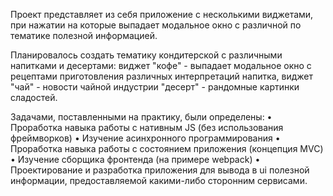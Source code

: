   Проект представляет из себя приложение с несколькими виджетами, при нажатии на которые выпадает модальное окно с различной по тематике полезной информацией. 
  
  Планировалось создать тематику кондитерской с различными напитками и десертами: 
      виджет "кофе" - выпадает модальное окно с рецептами приготовления различных интерпретаций напитка, 
      виджет "чай" - новости чайной индустрии 
      "десерт" - рандомные картинки сладостей.
      
Задачами, поставленными на практику, были определены:
•	Проработка навыка работы с нативным JS (без использования фреймворков)
•	Изучение асинхронного программирования
•	Проработка навыка работы с состоянием приложения (концепция MVC)
•	Изучение сборщика фронтенда (на примере webpack)
•	Проектирование и разработка приложения для вывода в ui полезной информации, предоставляемой какими-либо сторонним сервисами.
